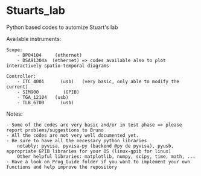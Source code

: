 # Stuarts_lab
Python based codes to automize Stuart's lab

Available instruments:
	
	Scope:
		- DPO4104     (ethernet)
		- DSA91304a  (ethernet) => codes available also to plot interactively spatio-temporal diagrams
	
	Controller:
		- ITC_4001      (usb)   (very basic, only able to modify the current)
		- SIM900         (GPIB)
		- TGA_12104   (usb)
		- TLB_6700      (usb)
		

Notes:

    - Some of the codes are very basic and/or in test phase => please report problems/suggestions to Bruno
    - All the codes are not very well documented yet.
    - Be sure to have all the necessary python libraries
        notably: pyvisa, pyvisa-py (backend @py de pyvisa), pyusb, appropriate GPIB libraries for your OS (linux-gpib for linux)
        Other helpful libraries: matplotlib, numpy, scipy, time, math, ...
    - Have a look on Prog_Guide folder if you want to implement your own functions and help improve the repository
